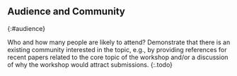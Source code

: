 ## Audience and Community
{:#audience}

Who and how many people are likely to attend? Demonstrate that there is an existing community interested in the topic, e.g., by providing references for recent papers related to the core topic of the workshop and/or a discussion of why the workshop would attract submissions.
{:.todo}
